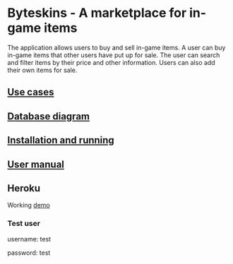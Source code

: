 # Byteskins - A marketplace for in-game items

The application allows users to buy and sell in-game items. A user can buy in-game items that other users have put up for sale. The user can search and filter items by their price and other information. Users can also add their own items for sale.

## [Use cases](/documentation/documentation.md)

## [Database diagram](/documentation/documentation.md)

## [Installation and running](/documentation/installation.md)

## [User manual](/documentation/manual.md)

## Heroku
Working [demo](https://tsoha-marketplace.herokuapp.com/)

### Test user
username: test

password: test